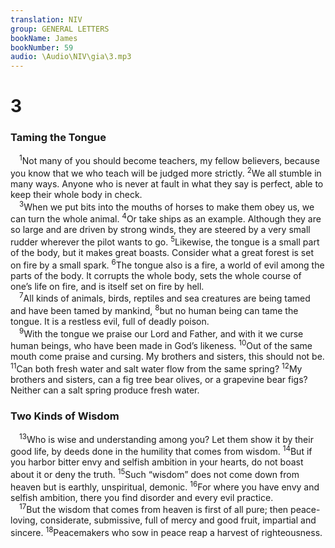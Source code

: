 ```yaml
---
translation: NIV
group: GENERAL LETTERS
bookName: James 
bookNumber: 59
audio: \Audio\NIV\gia\3.mp3
---
```


<div class="title"><h1>3</h1><h3>Taming the Tongue </h3></div>
<span class="verse gia_3_1"> <sup>1</sup>Not many of you should become teachers, my fellow believers, because you know that we who teach will be judged more strictly. </span>
<span class="verse gia_3_2"><sup>2</sup>We all stumble in many ways. Anyone who is never at fault in what they say is perfect, able to keep their whole body in check. <br/></span>
<span class="verse gia_3_3"> <sup>3</sup>When we put bits into the mouths of horses to make them obey us, we can turn the whole animal. </span>
<span class="verse gia_3_4"><sup>4</sup>Or take ships as an example. Although they are so large and are driven by strong winds, they are steered by a very small rudder wherever the pilot wants to go. </span>
<span class="verse gia_3_5"><sup>5</sup>Likewise, the tongue is a small part of the body, but it makes great boasts. Consider what a great forest is set on fire by a small spark. </span>
<span class="verse gia_3_6"><sup>6</sup>The tongue also is a fire, a world of evil among the parts of the body. It corrupts the whole body, sets the whole course of one’s life on fire, and is itself set on fire by hell. <br/></span>
<span class="verse gia_3_7"> <sup>7</sup>All kinds of animals, birds, reptiles and sea creatures are being tamed and have been tamed by mankind, </span>
<span class="verse gia_3_8"><sup>8</sup>but no human being can tame the tongue. It is a restless evil, full of deadly poison. <br/></span>
<span class="verse gia_3_9"> <sup>9</sup>With the tongue we praise our Lord and Father, and with it we curse human beings, who have been made in God’s likeness. </span>
<span class="verse gia_3_10"><sup>10</sup>Out of the same mouth come praise and cursing. My brothers and sisters, this should not be. </span>
<span class="verse gia_3_11"><sup>11</sup>Can both fresh water and salt water flow from the same spring? </span>
<span class="verse gia_3_12"><sup>12</sup>My brothers and sisters, can a fig tree bear olives, or a grapevine bear figs? Neither can a salt spring produce fresh water. <br/></span>
<div class="title"><h3>Two Kinds of Wisdom </h3></div>
<span class="verse gia_3_13"> <sup>13</sup>Who is wise and understanding among you? Let them show it by their good life, by deeds done in the humility that comes from wisdom. </span>
<span class="verse gia_3_14"><sup>14</sup>But if you harbor bitter envy and selfish ambition in your hearts, do not boast about it or deny the truth. </span>
<span class="verse gia_3_15"><sup>15</sup>Such “wisdom” does not come down from heaven but is earthly, unspiritual, demonic. </span>
<span class="verse gia_3_16"><sup>16</sup>For where you have envy and selfish ambition, there you find disorder and every evil practice. <br/></span>
<span class="verse gia_3_17"> <sup>17</sup>But the wisdom that comes from heaven is first of all pure; then peace-loving, considerate, submissive, full of mercy and good fruit, impartial and sincere. </span>
<span class="verse gia_3_18"><sup>18</sup>Peacemakers who sow in peace reap a harvest of righteousness. <br/></span>
